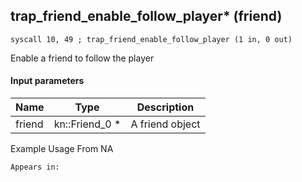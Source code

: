 ## trap_friend_enable_follow_player* (friend)

`syscall 10, 49 ; trap_friend_enable_follow_player (1 in, 0 out)`

Enable a friend to follow the player

#### Input parameters
| Name | Type | Description
|------|------|------------
| friend   | kn::Friend_0 *   | A friend object


Example Usage From NA






	Appears in:



